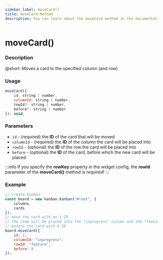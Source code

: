 ```yaml
---
sidebar_label: moveCard()
title: moveCard Method
description: You can learn about the moveCard method in the documentation of the DHTMLX JavaScript Kanban library. Browse developer guides and API reference, try out code examples and live demos, and download a free 30-day evaluation version of DHTMLX Kanban.
---
```


# moveCard()

### Description

@short: Moves a card to the specified column (and row)

### Usage

~~~jsx {}
moveCard({
	id: string | number,
	columnId: string | number,
	rowId?: string | number,
	before?: string | number
}): void;
~~~

### Parameters

- `id` - (required) the **ID** of the card that will be moved 
- `columnId` - (required) the **ID** of the column the card will be placed into 
- `rowId` - (optional) the **ID** of the row the card will be placed into
- `before` - (optional) the **ID** of the card, before which the new card will be placed

:::info
If you specify the **rowKey** property in the widget config, the **rowId** parameter of the **moveCard()** method is *required*!
:::

### Example

~~~jsx {9-14}
// create Kanban
const board = new kanban.Kanban("#root", {
	columns,
	cards
});
// move the card with an 1 ID
// the item will be placed into the "inprogress" column and the "feature" row,  
// before the card with 8 ID
board.moveCard({
	id: 1,
	columnId: "inprogress",
	rowId: "feature",
	before: 8
});
~~~
